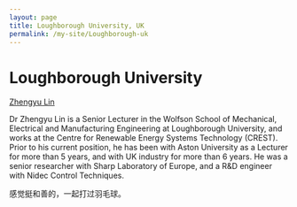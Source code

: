 ```yaml
---
layout: page
title: Loughborough University, UK
permalink: /my-site/Loughborough-uk
---
```

# Loughborough University

[Zhengyu Lin](https://www.lboro.ac.uk/research/crest/people/academic/lin-zhengyu.html/)

Dr Zhengyu Lin is a Senior Lecturer in the Wolfson School of Mechanical, Electrical and Manufacturing Engineering at Loughborough University, and works at the Centre for Renewable Energy Systems Technology (CREST). Prior to his current position, he has been with Aston University as a Lecturer for more than 5 years, and with UK industry for more than 6 years. He was a senior researcher with Sharp Laboratory of Europe, and a R&D engineer with Nidec Control Techniques.

感觉挺和善的，一起打过羽毛球。
